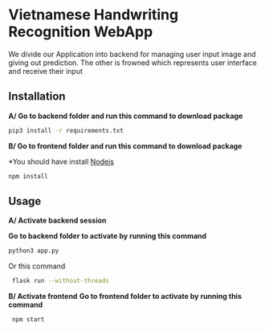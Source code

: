# Vietnamese Handwriting Recognition WebApp

We divide our Application into backend for managing user input image and giving out prediction. The other is frowned which represents user interface and receive their input

## Installation

**A/ Go to backend folder and run this command to download package**

```bash
pip3 install -r requirements.txt
```

**B/ Go to frontend folder and run this command to download package**

\*You should have install [Nodejs](https://nodejs.org/en/)

```bash
npm install
```

## Usage

**A/ Activate backend session**

**Go to backend folder to activate by running this command**

```bash
python3 app.py
```

Or this command

```bash
 flask run --without-threads
```

**B/ Activate frontend**
**Go to frontend folder to activate by running this command**

```bash
 npm start
```
